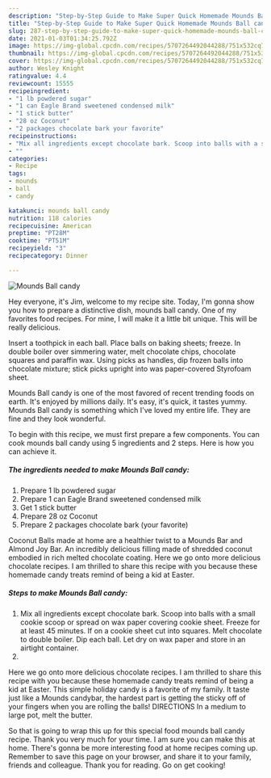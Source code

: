 ```yaml
---
description: "Step-by-Step Guide to Make Super Quick Homemade Mounds Ball candy"
title: "Step-by-Step Guide to Make Super Quick Homemade Mounds Ball candy"
slug: 287-step-by-step-guide-to-make-super-quick-homemade-mounds-ball-candy
date: 2021-01-03T01:34:25.792Z
image: https://img-global.cpcdn.com/recipes/5707264492044288/751x532cq70/mounds-ball-candy-recipe-main-photo.jpg
thumbnail: https://img-global.cpcdn.com/recipes/5707264492044288/751x532cq70/mounds-ball-candy-recipe-main-photo.jpg
cover: https://img-global.cpcdn.com/recipes/5707264492044288/751x532cq70/mounds-ball-candy-recipe-main-photo.jpg
author: Wesley Knight
ratingvalue: 4.4
reviewcount: 15555
recipeingredient:
- "1 lb powdered sugar"
- "1 can Eagle Brand sweetened condensed milk"
- "1 stick butter"
- "28 oz Coconut"
- "2 packages chocolate bark your favorite"
recipeinstructions:
- "Mix all ingredients except chocolate bark. Scoop into balls with a small cookie scoop or spread on wax paper covering cookie sheet. Freeze for at least 45 minutes. If on a cookie sheet cut into squares. Melt chocolate to double boiler. Dip each ball. Let dry on wax paper and store in an airtight container."
- ""
categories:
- Recipe
tags:
- mounds
- ball
- candy

katakunci: mounds ball candy 
nutrition: 118 calories
recipecuisine: American
preptime: "PT28M"
cooktime: "PT51M"
recipeyield: "3"
recipecategory: Dinner

---
```



![Mounds Ball candy](https://img-global.cpcdn.com/recipes/5707264492044288/751x532cq70/mounds-ball-candy-recipe-main-photo.jpg)

Hey everyone, it's Jim, welcome to my recipe site. Today, I'm gonna show you how to prepare a distinctive dish, mounds ball candy. One of my favorites food recipes. For mine, I will make it a little bit unique. This will be really delicious.

Insert a toothpick in each ball. Place balls on baking sheets; freeze. In double boiler over simmering water, melt chocolate chips, chocolate squares and paraffin wax. Using picks as handles, dip frozen balls into chocolate mixture; stick picks upright into was paper-covered Styrofoam sheet.

Mounds Ball candy is one of the most favored of recent trending foods on earth. It's enjoyed by millions daily. It's easy, it's quick, it tastes yummy. Mounds Ball candy is something which I've loved my entire life. They are fine and they look wonderful.


To begin with this recipe, we must first prepare a few components. You can cook mounds ball candy using 5 ingredients and 2 steps. Here is how you can achieve it.

<!--inarticleads1-->

##### The ingredients needed to make Mounds Ball candy:

1. Prepare 1 lb powdered sugar
1. Prepare 1 can Eagle Brand sweetened condensed milk
1. Get 1 stick butter
1. Prepare 28 oz Coconut
1. Prepare 2 packages chocolate bark (your favorite)


Coconut Balls made at home are a healthier twist to a Mounds Bar and Almond Joy Bar. An incredibly delicious filling made of shredded coconut embodied in rich melted chocolate coating. Here we go onto more delicious chocolate recipes. I am thrilled to share this recipe with you because these homemade candy treats remind of being a kid at Easter. 

<!--inarticleads2-->

##### Steps to make Mounds Ball candy:

1. Mix all ingredients except chocolate bark. Scoop into balls with a small cookie scoop or spread on wax paper covering cookie sheet. Freeze for at least 45 minutes. If on a cookie sheet cut into squares. Melt chocolate to double boiler. Dip each ball. Let dry on wax paper and store in an airtight container.
1. 


Here we go onto more delicious chocolate recipes. I am thrilled to share this recipe with you because these homemade candy treats remind of being a kid at Easter. This simple holiday candy is a favorite of my family. It taste just like a Mounds candybar, the hardest part is getting the sticky off of your fingers when you are rolling the balls! DIRECTIONS In a medium to large pot, melt the butter. 

So that is going to wrap this up for this special food mounds ball candy recipe. Thank you very much for your time. I am sure you can make this at home. There's gonna be more interesting food at home recipes coming up. Remember to save this page on your browser, and share it to your family, friends and colleague. Thank you for reading. Go on get cooking!
